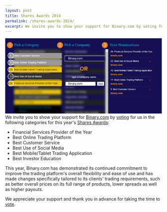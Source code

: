 ```yaml
---
layout: post
title: Shares Awards 2014
permalink: /shares-awards-2014/
excerpt: We invite you to show your support for Binary.com by voting for us in the following categories for this year's Shares Awards
---
```


![picture](/post_images/4941724_orig.jpg)
We invite you to show your support for [Binary.com](https://www.binary.com/?utm_medium=social&utm_campaign=blog&utm_source=binary) by [voting](http://info.binary.com/sharesaward14) for us in the following categories for this year's [Shares Awards](http://info.binary.com/sharesaward14):

* Financial Services Provider of the Year
* Best Online Trading Platform
* Best Customer Service
* Best Use of Social Media
* Best Mobile/Tablet Trading Application
* Best Investor Education

This year, Binary.com has demonstrated its continued commitment to improve the trading platform's overall flexibility and ease of use and has made changes specifically tailored to its clients' trading  requirements, such as better overall prices on its full range of products, lower spreads as well as higher payouts.

We appreciate your support and thank you in advance for taking the time to [vote](http://info.binary.com/sharesaward14).

